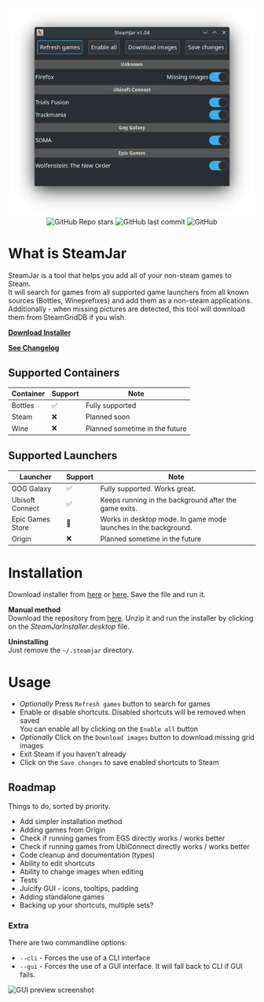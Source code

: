 <p align="center">
  <img width="500" alt="GUI preview screenshot" src="./preview_gui.png"><br>
  <img alt="GitHub Repo stars" src="https://img.shields.io/github/stars/pbaja/SteamJar">
  <img alt="GitHub last commit" src="https://img.shields.io/github/last-commit/pbaja/SteamJar">
  <img alt="GitHub" src="https://img.shields.io/github/license/pbaja/SteamJar">
</p>

# What is SteamJar
SteamJar is a tool that helps you add all of your non-steam games to Steam.  
It will search for games from all supported game launchers from all known sources (Bottles, Wineprefixes) and add them as a non-steam applications.
Additionally - when missing pictures are detected, this tool will download them from SteamGridDB if you wish.
  
**[Download Installer](https://pbaja.me/SteamJarInstaller.desktop)**  
  
**[See Changelog](./CHANGELOG.md)**  
  
## Supported Containers
|Container|Support|Note|
|---|---|---|
|Bottles|✅|Fully supported|
|Steam|❌|Planned soon|
|Wine|❌|Planned sometime in the future|

## Supported Launchers
|Launcher|Support|Note|
|---|---|---|
|GOG Galaxy|✅|Fully supported. Works great.|
|Ubisoft Connect|✅|Keeps running in the background after the game exits.|
|Epic Games Store|🚧|Works in desktop mode. In game mode launches in the background.|
|Origin|❌|Planned sometime in the future|

# Installation
Download installer from [here](https://pbaja.me/SteamJarInstaller.desktop) or [here](https://raw.githubusercontent.com/pbaja/SteamJar/dev/SteamJarInstaller.desktop). Save the file and run it.

**Manual method**  
Download the repository from [here](https://github.com/pbaja/SteamJar/archive/refs/heads/main.zip).
Unzip it and run the installer by clicking on the *SteamJarInstaller.desktop* file.
  
**Uninstalling**  
Just remove the `~/.steamjar` directory.

# Usage
- *Optionally* Press `Refresh games` button to search for games
- Enable or disable shortcuts. Disabled shortcuts will be removed when saved  
You can enable all by clicking on the `Enable all` button
- *Optionally* Click on the `Download images` button to download missing grid images
- Exit Steam if you haven't already
- Click on the `Save changes` to save enabled shortcuts to Steam 

## Roadmap
Things to do, sorted by priority.  
- Add simpler installation method
- Adding games from Origin
- Check if running games from EGS directly works / works better
- Check if running games from UbiConnect directly works / works better
- Code cleanup and documentation (types)
- Ability to edit shortcuts
- Ability to change images when editing
- Tests
- Juicify GUI - icons, tooltips, padding
- Adding standalone games
- Backing up your shortcuts, multiple sets?

### Extra
There are two commandline options:
 - `--cli` - Forces the use of a CLI interface
 - `--gui` - Forces the use of a GUI interface. It will fall back to CLI if GUI fails.
  
<img width="300" alt="GUI preview screenshot" src="./preview_cli.png">
